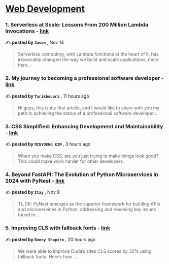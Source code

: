 
<h1><a href=https://medium.com/tag/web-development/recommended target="_blank" rel="noopener noreferrer">Web Development</a></h1>
<h3>1. Serverless at Scale: Lessons From 200 Million Lambda Invocations - <a href=https://medium.com/@j.spiliot/serverless-at-scale-lessons-from-200-million-lambda-invocations-e3a8ad16ffb9?source=tag_recommended_feed---------0-85----------web_development----------2c3004cd_9149_40e7_8195_b0368d498341------- target="_blank" rel="noopener noreferrer">link</a></h3>

✍️ **posted by `Jason`** <date> , Nov 14</date>

<blockquote>Serverless computing, with Lambda functions at the heart of it, has irrevocably changed the way we build and scale applications, more than…</blockquote>

<h3>2. My journey to becoming a professional software developer - <a href=https://medium.com/@tarikbouari/my-journey-to-becoming-a-professional-software-developer-8f0f84fe15f0?source=tag_recommended_feed---------1-84----------web_development----------2c3004cd_9149_40e7_8195_b0368d498341------- target="_blank" rel="noopener noreferrer">link</a></h3>

✍️ **posted by `Tarikbouari`** <date> , 11 hours ago</date>

<blockquote>Hi guys, this is my first article, and I would like to share with you my path to achieving the status of a professional software developer…</blockquote>

<h3>3. CSS Simplified: Enhancing Development and Maintainability - <a href=https://medium.com/@doingmyk/css-simplified-enhancing-development-and-maintainability-c3ade1f03dda?source=tag_recommended_feed---------2-84----------web_development----------2c3004cd_9149_40e7_8195_b0368d498341------- target="_blank" rel="noopener noreferrer">link</a></h3>

✍️ **posted by `MINYOENG KIM`** <date> , 3 hours ago</date>

<blockquote>When you make CSS, are you just trying to make things look good? This could make work harder for other developers.</blockquote>

<h3>4. Beyond FastAPI: The Evolution of Python Microservices in 2024 with PyNest - <a href=https://medium.com/@itay2803/stop-using-raw-fastapi-this-is-how-microservices-created-with-python-in-2024-a3ffbf57d103?source=tag_recommended_feed---------3-85----------web_development----------2c3004cd_9149_40e7_8195_b0368d498341------- target="_blank" rel="noopener noreferrer">link</a></h3>

✍️ **posted by `Itay`** <date> , Nov 9</date>

<blockquote>TL;DR: PyNest emerges as the superior framework for building APIs and microservices in Python, addressing and resolving key issues found in…</blockquote>

<h3>5. Improving CLS with fallback fonts - <a href=https://medium.com/duda/improving-cls-with-fallback-fonts-5ac1b0c81c29?source=tag_recommended_feed---------4-84----------web_development----------2c3004cd_9149_40e7_8195_b0368d498341------- target="_blank" rel="noopener noreferrer">link</a></h3>

✍️ **posted by `Ronny Shapiro`** <date> , 20 hours ago</date>

<blockquote>We were able to improve Duda’s sites CLS scores by 30% using fallback fonts. Here’s how …</blockquote>

